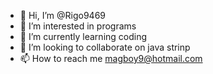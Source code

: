 - 👋 Hi, I’m @Rigo9469
- 👀 I’m interested in programs
- 🌱 I’m currently learning coding
- 💞️ I’m looking to collaborate on java strinp
- 📫 How to reach me magboy9@hotmail.com

<!---
Rigo9469/Rigo9469 is a ✨ special ✨ repository because its `README.md` (this file) appears on your GitHub profile.
You can click the Preview link to take a look at your changes.
--->
